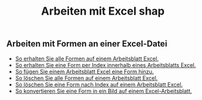 ﻿---
title: Arbeiten mit Excel shap
second_title: Aspose.Cells Cloud Documen
linktitle: Form
type: docs
url: /de/shapes/
aliases: [/working-with-shapes/,/working-with-images/]
keywords: Working with shape on an Excel workshee
description: So arbeiten Sie mit Formen auf einem Arbeitsblatt Excel. Das SDK unterstützt verschiedene Entwicklungssprachen. Dazu gehören Android, C#, Go, Java, NodeJS, Perl, PHP, Python, Ruby und Swift.
weight: 100
kwords: Excel, Office Cloud, REST API, Tabellenkalkulation, PDF, CSV, Json, Markdown, Arbeiten mit Formen auf einem Excel-Arbeitsblatt
---
## Arbeiten mit Formen an einer Excel-Datei

- [So erhalten Sie alle Formen auf einem Arbeitsblatt Excel.](/cells/de/shapes/get-all/)
- [So erhalten Sie eine Form per Index innerhalb eines Arbeitsblatts Excel.](/cells/de/shapes/get/)
- [So fügen Sie einem Arbeitsblatt Excel eine Form hinzu.](/cells/de/shapes/add/)
- [So löschen Sie alle Formen auf einem Arbeitsblatt Excel.](/cells/de/shapes/clear/)
- [So löschen Sie eine Form nach Index auf einem Arbeitsblatt Excel.](/cells/de/shapes/delete/)
- [So konvertieren Sie eine Form in ein Bild auf einem Excel-Arbeitsblatt.](/cells/de/shapes/conversion/)
